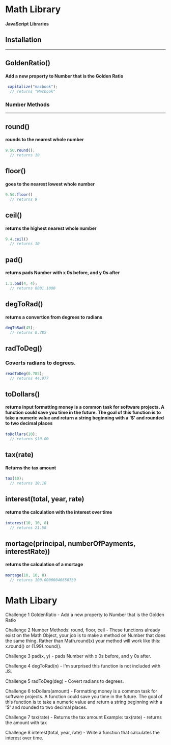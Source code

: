 # Math Library

#### JavaScript Libraries

## Installation



---

## GoldenRatio()
#### Add a new property to Number that is the Golden Ratio

```js
 capitalize("macbook");  
  // returns "Macbook"
```

### Number Methods
---
## round()
#### rounds to the nearest whole number

```js
9.50.round();    
  // returns 10
```

## floor()
#### goes to the nearest lowest whole number

```js
9.50.floor()
  // returns 9
```

## ceil()
#### returns the highest nearest whole number

```js
9.4.ceil() 
  // returns 10
```


## pad()
#### returns pads Number with x 0s before, and y 0s after

```js
1.1.pad(4, 4);  
  // returns 0001.1000
```

## degToRad()
#### returns a convertion from degrees to radians

```js
degToRad(45);  
  // returns 0.785
```

## radToDeg()
### Coverts radians to degrees.

```js
readToDeg(0.785);  
  // returns 44.977
```

## toDollars()
#### returns input formatting money is a common task for software projects. A function could save you time in the future. The goal of this function is to take a numeric value and return a string beginning with a '$' and rounded to two decimal places

```js
toDollars(10);  
  // returns $10.00
```

## tax(rate)
#### Returns the tax amount

```js
tax(10);  
  // returns 10.10
```

## interest(total, year, rate)
#### returns the calculation with the interest over time

```js
interest(10, 10, 8)
  // returns 21.58
```

## mortage(principal, numberOfPayments, interestRate))
#### returns the calculation of a mortage

```js
mortage(10, 10, 8)
  // returns 100.00000046650739
```







# Math Libary

Challenge 1 GoldenRatio - Add a new property to Number that is the Golden Ratio

Challenge 2 Number Methods: round, floor, ceil - These functions already exist on the Math Object, your job is to make a method on Number that does the same thing. Rather than Math.round(x) your method will work like this: x.round() or (1.99).round().

Challenge 3 pad(x, y) - pads Number with x 0s before, and y 0s after.

Challenge 4 degToRad(n) - I'm surprised this function is not included with JS.

Challenge 5 radToDeg(deg) - Covert radians to degrees.

Challenge 6 toDollars(amount) - Formatting money is a common task for software projects. A function could save you time in the future. The goal of this function is to take a numeric value and return a string beginning with a '$' and rounded to two decimal places.

Challenge 7 tax(rate) - Returns the tax amount
Example: tax(rate) - returns the amount with tax

Challenge 8 interest(total, year, rate) - Write a function that calculates the interest over time.